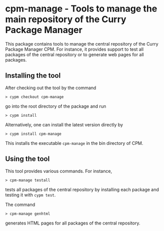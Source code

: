 # cpm-manage - Tools to manage the main repository of the Curry Package Manager

This package contains tools to manage the central repository
of the Curry Package Manager CPM.
For instance, it provides support to test all packages of the
central repository or to generate web pages for all packages.

## Installing the tool

After checking out the tool by the command

    > cypm checkout cpm-manage

go into the root directory of the package and run

    > cypm install

Alternatively, one can install the latest version directly by

    > cypm install cpm-manage

This installs the executable `cpm-manage` in the bin directory
of CPM.


## Using the tool

This tool provides various commands. For instance,

    > cpm-manage testall

tests all packages of the central repository by installing
each package and testing it with `cypm test`.

The command

    > cpm-manage genhtml

generates HTML pages for all packages of the central repository.

